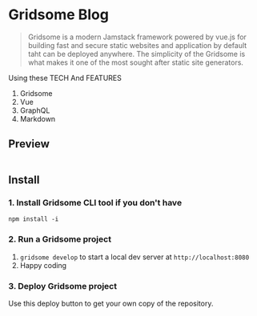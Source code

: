 # Gridsome Blog

> Gridsome is a modern Jamstack framework powered by vue.js for building fast and secure static websites and application by default taht can be deployed anywhere.
The simplicity of the Gridsome is what makes it one of the most sought after static site generators.

Using these TECH And FEATURES
1. Gridsome
2. Vue
3. GraphQL
4. Markdown

## Preview

<img src='blog.gif' title='' width='' alt='' />

## Install
### 1. Install Gridsome CLI tool if you don't have

`npm install -i`

### 2. Run a Gridsome project

1. `gridsome develop` to start a local dev server at `http://localhost:8080`
4. Happy coding 

<!-- Markdown snippet -->
### 3. Deploy Gridsome project
Use this deploy button to get your own copy of the repository.

